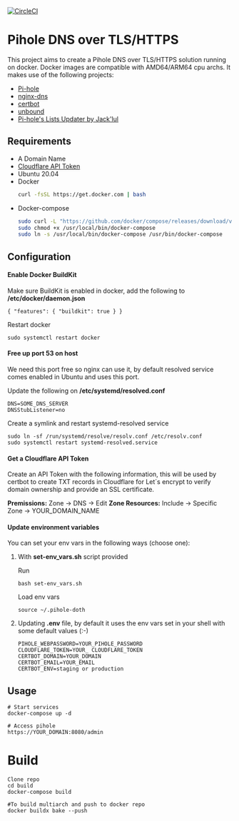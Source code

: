 [![CircleCI](https://circleci.com/gh/camelstrike/pihole-doth/tree/main.svg?style=shield)](https://circleci.com/gh/camelstrike/pihole-doth/tree/main)

# Pihole DNS over TLS/HTTPS
This project aims to create a Pihole DNS over TLS/HTTPS solution running on docker. Docker images are compatible with AMD64/ARM64 cpu archs.
It makes use of the following projects:
- [Pi-hole](https://github.com/pi-hole/pi-hole "pi-hole")
- [nginx-dns](https://github.com/TuxInvader/nginx-dns "nginx-dns")
- [certbot](https://github.com/certbot/certbot "certbot")
- [unbound](https://github.com/NLnetLabs/unbound "unbound")
- [Pi-hole's Lists Updater by Jack'lul](https://github.com/jacklul/pihole-updatelists "Pi-hole's Lists Updater by Jack'lul")

## Requirements
- A Domain Name
- [Cloudflare API Token](https://dash.cloudflare.com/profile/api-tokens "Cloudflare API Token")
- Ubuntu 20.04
- Docker
	```bash
	curl -fsSL https://get.docker.com | bash
	```
- Docker-compose
	```bash
	sudo curl -L "https://github.com/docker/compose/releases/download/v2.4.1/docker-compose-$(uname -s)-$(uname -m)" -o /usr/local/bin/docker-compose
	sudo chmod +x /usr/local/bin/docker-compose
	sudo ln -s /usr/local/bin/docker-compose /usr/bin/docker-compose
	```



## Configuration
#### Enable Docker BuildKit
Make sure BuildKit is enabled in docker, add the following to **/etc/docker/daemon.json**
```
{ "features": { "buildkit": true } }
```
Restart docker
```
sudo systemctl restart docker
```

#### Free up port 53 on host
We need this port free so nginx can use it, by default resolved service comes enabled in Ubuntu and uses this port.

Update the following on **/etc/systemd/resolved.conf**
```
DNS=SOME_DNS_SERVER
DNSStubListener=no
```
Create a symlink and restart systemd-resolved service
```
sudo ln -sf /run/systemd/resolve/resolv.conf /etc/resolv.conf
sudo systemctl restart systemd-resolved.service
```

#### Get a Cloudflare API Token
Create an API Token with the following information, this will be used by certbot to create  TXT records in Cloudflare for Let´s encrypt to verify domain ownership and provide an SSL certificate.

**Premissions:** Zone -> DNS -> Edit
**Zone Resources:** Include -> Specific Zone -> YOUR_DOMAIN_NAME

#### Update environment variables
You can set your env vars in the following ways (choose one):
1. With **set-env_vars.sh** script provided

	Run
	```
	bash set-env_vars.sh
	```
	Load env vars
	```
	source ~/.pihole-doth
	```

2. Updating **.env** file, by default it uses the env vars set in your shell with some default values (:-)
	```
	PIHOLE_WEBPASSWORD=YOUR_PIHOLE_PASSWORD
	CLOUDFLARE_TOKEN=YOUR_ CLOUDFLARE_TOKEN
	CERTBOT_DOMAIN=YOUR_DOMAIN
	CERTBOT_EMAIL=YOUR_EMAIL
	CERTBOT_ENV=staging or production
	```

## Usage
```
# Start services
docker-compose up -d

# Access pihole
https://YOUR_DOMAIN:8080/admin

```

# Build
```
Clone repo
cd build
docker-compose build

#To build multiarch and push to docker repo
docker buildx bake --push
```